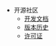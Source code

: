 * 开源社区
    * [开发文档](https://github.com/ispong/spark-star/blob/main/CONTRIBUTING.md)
    * [版本历史](https://github.com/ispong/spark-star/blob/main/CHANGELOG.md)
    * [许可证](https://github.com/ispong/spark-star/blob/main/LICENSE)
    
